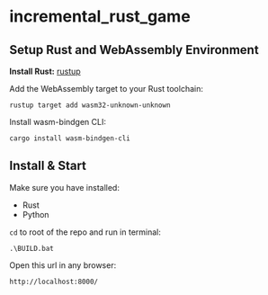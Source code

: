 # incremental_rust_game

## Setup Rust and WebAssembly Environment
**Install Rust:** [rustup](https://rustup.rs/)

Add the WebAssembly target to your Rust toolchain:

```
rustup target add wasm32-unknown-unknown
```
Install wasm-bindgen CLI:

```
cargo install wasm-bindgen-cli
```

## Install & Start
Make sure you have installed:
- Rust
- Python

`cd` to root of the repo and run in terminal:
```
.\BUILD.bat
```

Open this url in any browser:
```
http://localhost:8000/
```

